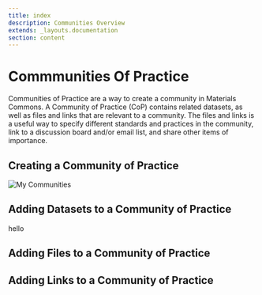 ```yaml
---
title: index
description: Communities Overview
extends: _layouts.documentation
section: content
---
```


# Commmunities Of Practice

Communities of Practice are a way to create a community in Materials Commons. A Community of Practice (CoP) contains
related datasets, as well as files and links that are relevant to a community. The files and links is a useful way
to specify different standards and practices in the community, link to a discussion board and/or email list, and share
other items of importance.

## Creating a Community of Practice
<img class="bordered" src="/assets/img/communities/my-communities.png" alt="My Communities">

## Adding Datasets to a Community of Practice
hello

## Adding Files to a Community of Practice

## Adding Links to a Community of Practice